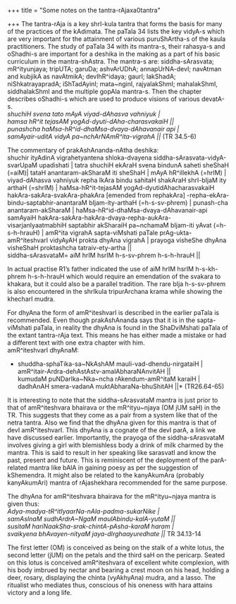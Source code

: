 +++
title = "Some notes on the tantra-rAjaxa0tantra"

+++
The tantra-rAja is a key shrI-kula tantra that forms the basis for many
of the practices of the kAdimata. The paTala 34 lists the key vidyA-s
which are very important for the attainment of various puruShArtha-s of
the kaula practitioners. The study of paTala 34 with its mantra-s, their
rahasya-s and oShadhi-s are important for a deshika in the making as a
part of his basic curriculum in the mantra-shAstra. The mantra-s are:
siddha-sArasvata; mR^ityunjaya; tripUTA; garuDa; ashvArUDhA;
annapUrNA-devI; navAtman and kubjikA as navAtmikA; devIhR^idaya; gaurI;
lakShadA; niShkatrayapradA; iShTadAyinI; mata\~nginI, rajyalakShmI;
mahalakShmI, siddhalakShmI and the multiple gopAla mantra-s. Then the
chapter describes oShadhi-s which are used to produce visions of various
devatA-s.  
*shuchiH svena tato mAyA viyad-dAhasva vahniyuk |  
hamsa hR^it tejasAM yogAd-dyuti-dAha-charasvakaiH ||  
punashcha haMsa-hR^id-dhaMsa-dvaya-dAhavanair api |  
samAyair-uditA vidyA pa\~nchArNAmR^ita-vigrahA ||* (TR 34.5-6)

The commentary of prakAshAnanda-nAtha deshika:  
shuchir ityAdinA vigrahetyantena shloka-dvayena
siddha-sArasvata-vidyA-svarUpaM upadishati | tatra shuchiH ekAraH svena
bindunA saheti sheShaH (=aiM)| tataH anantaram-akSharaM iti sheShaH |
mAyA hR^illekhA (=hrIM) | viyad-dAhasva vahniyuk repha IkAra bindu
sahitaH shakAraH shrI-bIjaM ity arthaH (=shrIM) | haMsa-hR^it-tejasAM
yogAd-dyutidAhacharasvakaiH hakAra-sakAra-svakAra-phakAra \[emended from
rephakAra\] -repha-ekAra-bindu-saptabhir-anantaraM bIjam-ity-arthaH
(=h-s-sv-phrem) | punash-cha anantaram-akSharaM |
haMsa-hR^id-dhaMsa-dvaya-dAhavanair-api samAyaiH
hakAra-sakAra-hakAra-dvaya-repha-aukAra-visarjanIyaatmabhiH saptabhir
akSharaiH pa\~nchamaM bIjam-iti yAvat (=h-s-h-hrauH) | amR^ita vigrahA
sapta-viMshati paTale prAg-ukta-amR^iteshvarI vidyAyAH prokta dhyAna
vigrahA | prayoga visheShe dhyAna visheShaH proktashcha
tatraiv-ety-artha ||   
siddha-sArasvataM= aiM hrIM hsrIM h-s-sv-phrem h-s-h-hrauH ||

In actual practise R1’s father indicated the use of aiM hrIM hsrIM
h-s-kh-phrem h-s-h-hrauH which would require an emendation of the
svakara to khakara, but it could also be a parallel tradition. The rare
bIja h-s-sv-phrem is also encountered in the shrIkula tripurArchana
krama while showing the khecharI mudra.

For dhyAna the form of amR^iteshvarI is described in the earlier paTala
is recommended. Even though prakAshAnanda says that it is in the
sapta-viMshati paTala, in reality the dhyAna is found in the
ShaDviMshati paTala of the extant tantra-rAja text. This means he has
either made a mistake or had a different text with one extra chapter
with him.  
amR^iteshvarI dhyAnaM:  
* shuddha-sphaTika-sa\~NkAshAM mauli-vad-dhendu-nirgataiH |  
amR^itair-Ardra-dehAstAstv-amalAbharaNAnvitAH ||  
kumudaM puNDarIka\~Nka\~ncha rAkendum-amR^itaM karaiH |  
dadhAnAH smera-vadanA muktAbharaNa-bhuShitAH ||* (TR26.64-65)

It is interesting to note that the siddha-sArasvataM mantra is just
prior to that of amR^iteshvara bhairava or the mR^ityu\~njaya (OM jUM
saH) in the TR. This suggests that they come as a pair from a system
like that of the netra tantra. Also we find that the dhyAna given for
this mantra is that of devI amR^iteshvarI. This dhyAna is a cognate of
the devI parA, a link we have discussed earlier. Importantly, the
prayoga of the siddha-sArasvataM involves giving a girl with blemishless
body a drink of milk charmed by the mantra. This is said to result in
her speaking like sarasvatI and know the past, present and future. This
is reminiscent of the deployment of the parA-related mantra like bAlA in
gaining poesy as per the suggestion of kShemendra. It might also be
related to the kanyAkumAra (probably kanyAkumAri) mantra of rAjashekhara
recommended for the same purpose.

The dhyAna for amR^iteshvara bhairava for the mR^ityu\~njaya mantra is
given thus:  
*Adya-madya-tR^itIyaarNa-nAla-padma-sukarNike |  
samAsInaM sudhArdrA\~NgaM maulAbindu-kalA-yutaM ||  
susitaM hariNaakSha-srak-chintA-pAsha-karaM haram |  
svaikyena bhAvayen-nityaM jaya-dIrghaayuredhate ||* TR 34.13-14

The first letter (OM) is conceived as being on the stalk of a white
lotus, the second letter (jUM) on the petals and the third saH on the
pericarp. Seated on this lotus is conceived amR^iteshvara of excellent
white complexion, with his body imbrued by nectar and bearing a crest
moon on his head, holding a deer, rosary, displaying the chinta
(vyAkhyAna) mudra, and a lasso. The ritualist who mediates thus,
conscious of his oneness with hara attains victory and a long life.
